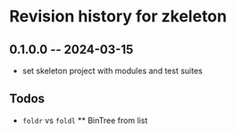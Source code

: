 # Revision history for zkeleton

## 0.1.0.0 -- 2024-03-15

* set skeleton project with modules and test suites


## Todos 

* `foldr` vs `foldl`
** BinTree from list

